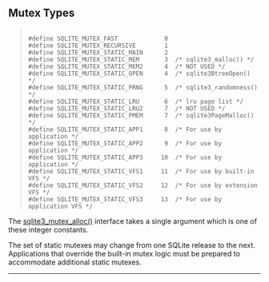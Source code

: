 ## Mutex Types




> ```
> 
> #define SQLITE_MUTEX_FAST             0
> #define SQLITE_MUTEX_RECURSIVE        1
> #define SQLITE_MUTEX_STATIC_MAIN      2
> #define SQLITE_MUTEX_STATIC_MEM       3  /* sqlite3_malloc() */
> #define SQLITE_MUTEX_STATIC_MEM2      4  /* NOT USED */
> #define SQLITE_MUTEX_STATIC_OPEN      4  /* sqlite3BtreeOpen() */
> #define SQLITE_MUTEX_STATIC_PRNG      5  /* sqlite3_randomness() */
> #define SQLITE_MUTEX_STATIC_LRU       6  /* lru page list */
> #define SQLITE_MUTEX_STATIC_LRU2      7  /* NOT USED */
> #define SQLITE_MUTEX_STATIC_PMEM      7  /* sqlite3PageMalloc() */
> #define SQLITE_MUTEX_STATIC_APP1      8  /* For use by application */
> #define SQLITE_MUTEX_STATIC_APP2      9  /* For use by application */
> #define SQLITE_MUTEX_STATIC_APP3     10  /* For use by application */
> #define SQLITE_MUTEX_STATIC_VFS1     11  /* For use by built-in VFS */
> #define SQLITE_MUTEX_STATIC_VFS2     12  /* For use by extension VFS */
> #define SQLITE_MUTEX_STATIC_VFS3     13  /* For use by application VFS */
> 
> ```



The [sqlite3\_mutex\_alloc()](#sqlite3_mutex_alloc) interface takes a single argument
which is one of these integer constants.


The set of static mutexes may change from one SQLite release to the
next. Applications that override the built\-in mutex logic must be
prepared to accommodate additional static mutexes.




---


